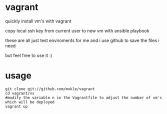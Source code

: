 # vagrant
quickly install vm's with vagrant

copy local ssh key from current user to new vm with ansible playbook

these are all just test enviroments for me and i use github to save the files i need

but feel free to use it :)
# usage
```
git clone git://github.com/mxkle/vagrant
cd vagrant/vs
#modify the variable n in the Vagrantfile to adjust the number of vm's which will be deployed
vagrant up
```
